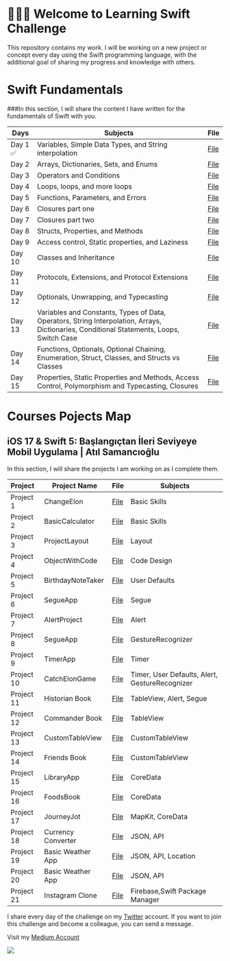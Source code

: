  <!--
# Current Challenge 1/100 - 29.09.2023
-->
# 👨🏻‍💻 Welcome to Learning Swift Challenge 

This repository contains my work. I will be working on a new project or concept every day using the Swift programming language, with the additional goal of sharing my progress and knowledge with others.


# Swift Fundamentals
###In this section, I will share the content I have written for the fundamentals of Swift with you.

| Days | Subjects                                        | File                                                                                                                                                        |
|------|-----------------------------------------------|-------------------------------------------------------------------------------------------------------------------------------------------------------------|
| Day 1  ✅| Variables, Simple Data Types, and String interpolation | [File](https://tls.tc/VlfCm) |
| Day 2  | Arrays, Dictionaries, Sets, and Enums           | [File](https://tls.tc/k7S9t) |
| Day 3  | Operators and Conditions                       | [File](https://tls.tc/RbjNc) |
| Day 4  | Loops, loops, and more loops                   | [File](https://tls.tc/gCYhF) |
| Day 5 | Functions, Parameters, and Errors               | [File](https://tls.tc/lm7Rz) |
| Day 6  | Closures part one                              | [File](https://tls.tc/a472B) |
| Day 7  | Closures part two                              | [File](https://tls.tc/lIOgf) |
| Day 8  | Structs, Properties, and Methods               | [File](https://tls.tc/NVeN2) |
| Day 9  | Access control, Static properties, and Laziness | [File](https://tls.tc/AEoid) |
| Day 10 | Classes and Inheritance                       | [File](https://tls.tc/9n5Y7) |
| Day 11 | Protocols, Extensions, and Protocol Extensions | [File](https://tls.tc/y3eFb) |
| Day 12 | Optionals, Unwrapping, and Typecasting         | [File](https://tls.tc/U6ooT) |
| Day 13 | Variables and Constants, Types of Data, Operators, String Interpolation, Arrays, Dictionaries, Conditional Statements, Loops, Switch Case | [File](https://tls.tc/VTK68) |
| Day 14 | Functions, Optionals, Optional Chaining, Enumeration, Struct, Classes, and Structs vs Classes | [File](https://tls.tc/aZIOo) |
| Day 15 | Properties, Static Properties and Methods, Access Control, Polymorphism and Typecasting, Closures | [File](https://tls.tc/pviai) |






# Courses Pojects Map
## iOS 17 & Swift 5: Başlangıçtan İleri Seviyeye Mobil Uygulama | Atıl Samancıoğlu


In this section, I will share the projects I am working on as I complete them.

| Project   | Project Name       | File                                                                                                      | Subjects     |  
|:----------|--------------------|-----------------------------------------------------------------------------------------------------------|--------------|
| Project 1 | ChangeElon         | [File](https://github.com/ahmettunahanbekdas/100DaysOfSwift/tree/main/Project%202-%20ChangeElon)          | Basic Skills |
| Project 2 | BasicCalculator    | [File](https://github.com/ahmettunahanbekdas/100DaysOfSwift/tree/main/Project%201-%20Calculator)          | Basic Skills |
| Project 3 | ProjectLayout      | [File](https://github.com/ahmettunahanbekdas/100DaysOfSwift/tree/main/Project%203-%20ProjectLayout)       | Layout       |
| Project 4 | ObjectWithCode     | [File](https://github.com/ahmettunahanbekdas/100DaysOfSwift/tree/main/Project%204-%20ObjectWithCode)      | Code Design  |
| Project 5 | BirthdayNoteTaker  | [File](https://github.com/ahmettunahanbekdas/100DaysOfSwift/tree/main/Project%205-%20BirthdayNoteTaker)   | User Defaults|
| Project 6 | SegueApp           | [File](https://github.com/ahmettunahanbekdas/100DaysOfSwift/tree/main/Project%206-%20SegueApp)            | Segue        |
| Project 7 | AlertProject       | [File](https://github.com/ahmettunahanbekdas/100DaysOfSwift/tree/main/Project%207-%20AlertProject)        | Alert        |
| Project 8 | SegueApp           | [File](https://github.com/ahmettunahanbekdas/100DaysOfSwift/tree/main/Project%208-%20GestureRecognizerApp)| GestureRecognizer|
| Project 9 | TimerApp           | [File](https://github.com/ahmettunahanbekdas/100DaysOfSwift/tree/main/Project%209-%20Timer%20Project)     | Timer |
| Project 10 | CatchElonGame     | [File](https://github.com/ahmettunahanbekdas/100DaysOfSwift/tree/main/Project%2010-%20CatchElon)          | Timer, User Defaults, Alert, GestureRecognizer|
| Project 11 | Historian Book           | [File](https://github.com/ahmettunahanbekdas/100DaysOfSwift/tree/main/Project%2011-%20HistorianBook%20)| TableView, Alert, Segue|
| Project 12 | Commander Book    | [File](https://github.com/ahmettunahanbekdas/100DaysOfSwift/tree/main/Project%2012-%20CommanderBook)| TableView|
| Project 13 | CustomTableView         | [File](https://github.com/ahmettunahanbekdas/100DaysOfSwift/tree/main/Project%2013-%20CustomTableView)| CustomTableView |
| Project 14 | Friends Book           | [File](https://github.com/ahmettunahanbekdas/100DaysOfSwift/tree/main/Project%2014-%20FriendsBook)| CustomTableView |
| Project 15 | LibraryApp          | [File](https://github.com/ahmettunahanbekdas/100DaysOfSwift/tree/main/Project%2015-%20LibraryApp)| CoreData |
| Project 16 | FoodsBook        | [File](https://github.com/ahmettunahanbekdas/100DaysOfSwift/tree/main/Project%2016-%20FoodsBook)| CoreData |
| Project 17 | JourneyJot        | [File](https://github.com/ahmettunahanbekdas/LearningSwift/tree/main/Project%2017-%20JourneyJot)| MapKit, CoreData |
| Project 18 | Currency Converter  | [File](https://github.com/ahmettunahanbekdas/LearningSwift/tree/main/Project%2018-%20CurrencyConverter)| JSON, API 
| Project 19 | Basic Weather App  | [File](https://github.com/ahmettunahanbekdas/LearningSwift/tree/main/Project%2019-%20BasicWeatherApp)| JSON, API, Location|
| Project 20 | Basic Weather App  | [File](https://github.com/ahmettunahanbekdas/LearningSwift/tree/main/Project%2020-%20APIexample)| JSON, API|
| Project 21 | Instagram Clone  | [File](https://github.com/ahmettunahanbekdas/LearningSwift/tree/main/Project%2021-%20BasicInstagramClone)| Firebase,Swift Package Manager|





I share every day of the challenge on my [Twitter](https://twitter.com/tunahanbekdass) account. If you want to join this challenge and become a colleague, you can send a message.

Visit my [Medium Account](https://medium.com/@tunahanbekdas) 

<img src="https://c.tenor.com/sWEUdV5LQdkAAAAC/yes-apple.gif">
